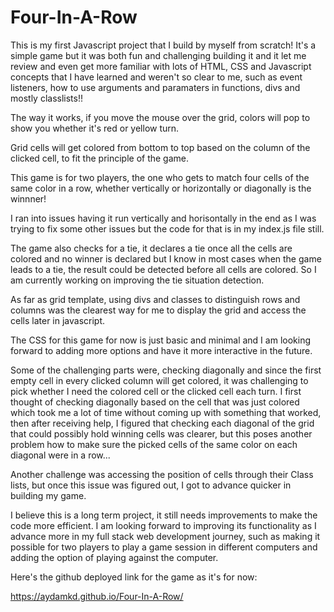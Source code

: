 # Four-In-A-Row

This is my first Javascript project that I build by myself from scratch! It's a simple game but it was both fun and challenging building it and it let me review and even get more familiar with lots of HTML, CSS and Javascript concepts that I have learned and weren't so clear to me, such as event listeners, how to use arguments and paramaters in functions, divs and mostly classlists!! 

The way it works, if you move the mouse over the grid, colors will pop to show you whether it's red or yellow turn.

Grid cells will get colored from bottom to top based on the column of the clicked cell, to fit the principle of the game. 

This game is for two players, the one who gets to match four cells of the same color in a row, whether vertically or horizontally or diagonally is the winnner! 

I ran into issues having it run vertically and horisontally in the end as I was trying to fix some other issues but the code for that is in my index.js file still.

The game also checks for a tie, it declares a tie once all the cells are colored and no winner is declared but I know in most cases when the game leads to a tie, the result could be detected before all cells are colored. So I am currently working on improving the tie situation detection. 

As far as grid template, using divs and classes to distinguish rows and columns was the clearest way for me to display the grid and access the cells later in javascript. 

The CSS for this game for now is just basic and minimal and I am looking forward to adding more options and have it more interactive in the future.

Some of the challenging parts were, checking diagonally and since the first empty cell in every clicked column will get colored, it was challenging to pick whether I need the colored cell or the clicked cell each turn. I first thought of checking diagonally based on the cell that was just colored which took me a lot of time without coming up with something that worked, then after receiving help, I figured that checking each diagonal of the grid that could possibly hold winning cells was clearer, but this poses another problem how to make sure the picked cells of the same color on each diagonal were in a row...

Another challenge was accessing the position of cells through their Class lists, but once this issue was figured out, I got to advance quicker in building my game. 

I believe this is a long term project, it still needs improvements to make the code more efficient. I am looking forward to improving its functionality as I advance more in my full stack web development journey, such as making it possible for two players to play a game session in different computers and adding the option of playing against the computer. 

Here's the github deployed link for the game as it's for now:

https://aydamkd.github.io/Four-In-A-Row/

